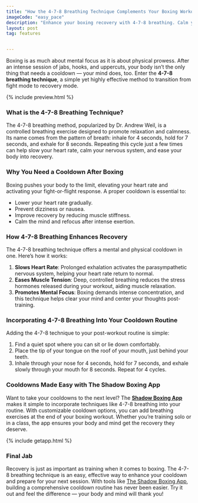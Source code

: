 ```yaml
---
title: "How the 4-7-8 Breathing Technique Complements Your Boxing Workouts"
imageCode: "easy_pace"
description: "Enhance your boxing recovery with 4-7-8 breathing. Calm your mind, ease tension, and use The Shadow Boxing App for easy cooldowns!"
layout: post
tag: features


---
```


Boxing is as much about mental focus as it is about physical prowess. After an intense session of jabs, hooks, and uppercuts, your body isn’t the only thing that needs a cooldown — your mind does, too. Enter the **4-7-8 breathing technique**, a simple yet highly effective method to transition from fight mode to recovery mode.

{% include preview.html %}

### What is the 4-7-8 Breathing Technique?

The 4-7-8 breathing method, popularized by Dr. Andrew Weil, is a controlled breathing exercise designed to promote relaxation and calmness. Its name comes from the pattern of breath: inhale for 4 seconds, hold for 7 seconds, and exhale for 8 seconds. Repeating this cycle just a few times can help slow your heart rate, calm your nervous system, and ease your body into recovery.

### Why You Need a Cooldown After Boxing

Boxing pushes your body to the limit, elevating your heart rate and activating your fight-or-flight response. A proper cooldown is essential to:

- Lower your heart rate gradually.
- Prevent dizziness or nausea.
- Improve recovery by reducing muscle stiffness.
- Calm the mind and refocus after intense exertion.

### How 4-7-8 Breathing Enhances Recovery

The 4-7-8 breathing technique offers a mental and physical cooldown in one. Here’s how it works:

1. **Slows Heart Rate**: Prolonged exhalation activates the parasympathetic nervous system, helping your heart rate return to normal.
2. **Eases Muscle Tension**: Deep, controlled breathing reduces the stress hormones released during your workout, aiding muscle relaxation.
3. **Promotes Mental Focus**: Boxing demands intense concentration, and this technique helps clear your mind and center your thoughts post-training.

### Incorporating 4-7-8 Breathing Into Your Cooldown Routine

Adding the 4-7-8 technique to your post-workout routine is simple:

1. Find a quiet spot where you can sit or lie down comfortably.
2. Place the tip of your tongue on the roof of your mouth, just behind your teeth.
3. Inhale through your nose for 4 seconds, hold for 7 seconds, and exhale slowly through your mouth for 8 seconds. Repeat for 4 cycles.

### Cooldowns Made Easy with The Shadow Boxing App

Want to take your cooldowns to the next level? The [**Shadow Boxing App**](/) makes it simple to incorporate techniques like 4-7-8 breathing into your routine. With customizable cooldown options, you can add breathing exercises at the end of your boxing workout. Whether you’re training solo or in a class, the app ensures your body and mind get the recovery they deserve.

{% include getapp.html %}

### Final Jab

Recovery is just as important as training when it comes to boxing. The 4-7-8 breathing technique is an easy, effective way to enhance your cooldown and prepare for your next session. With tools like [The Shadow Boxing App](/), building a comprehensive cooldown routine has never been easier. Try it out and feel the difference — your body and mind will thank you!



